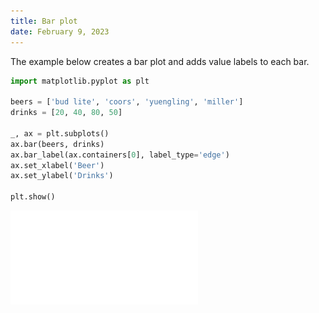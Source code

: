 ```yaml
---
title: Bar plot
date: February 9, 2023
---
```


The example below creates a bar plot and adds value labels to each bar.

```python
import matplotlib.pyplot as plt

beers = ['bud lite', 'coors', 'yuengling', 'miller']
drinks = [20, 40, 80, 50]

_, ax = plt.subplots()
ax.bar(beers, drinks)
ax.bar_label(ax.containers[0], label_type='edge')
ax.set_xlabel('Beer')
ax.set_ylabel('Drinks')

plt.show()
```

![bar plot](../../assets/images/matplotlib-bar.pdf)
